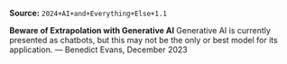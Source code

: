 **Source:** `2024+AI+and+Everything+Else+1.1`

**Beware of Extrapolation with Generative AI**
Generative AI is currently presented as chatbots, but this may not be the only or best model for its application. — Benedict Evans, December 2023
